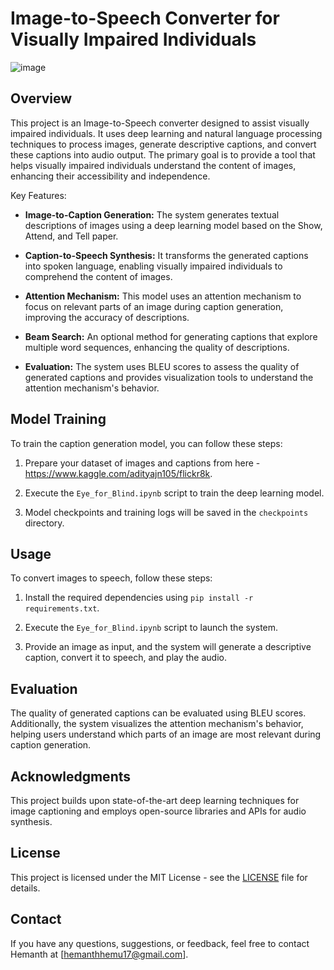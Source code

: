 # Image-to-Speech Converter for Visually Impaired Individuals

![image](https://github.com/GvHemanth/Image-to-Text-Generation_CNN-Attention-RNN/assets/125199925/07381d55-a523-45cb-a50a-20c65c7e2c67)

## Overview

This project is an Image-to-Speech converter designed to assist visually impaired individuals. It uses deep learning and natural language processing techniques to process images, generate descriptive captions, and convert these captions into audio output. The primary goal is to provide a tool that helps visually impaired individuals understand the content of images, enhancing their accessibility and independence.

Key Features:
- **Image-to-Caption Generation:** The system generates textual descriptions of images using a deep learning model based on the Show, Attend, and Tell paper.

- **Caption-to-Speech Synthesis:** It transforms the generated captions into spoken language, enabling visually impaired individuals to comprehend the content of images.

- **Attention Mechanism:** This model uses an attention mechanism to focus on relevant parts of an image during caption generation, improving the accuracy of descriptions.

- **Beam Search:** An optional method for generating captions that explore multiple word sequences, enhancing the quality of descriptions.

- **Evaluation:** The system uses BLEU scores to assess the quality of generated captions and provides visualization tools to understand the attention mechanism's behavior.

## Model Training

To train the caption generation model, you can follow these steps:

1. Prepare your dataset of images and captions from here - https://www.kaggle.com/adityajn105/flickr8k.

2. Execute the `Eye_for_Blind.ipynb` script to train the deep learning model.

3. Model checkpoints and training logs will be saved in the `checkpoints` directory.

## Usage

To convert images to speech, follow these steps:

1. Install the required dependencies using `pip install -r requirements.txt`.

2. Execute the `Eye_for_Blind.ipynb` script to launch the system.

3. Provide an image as input, and the system will generate a descriptive caption, convert it to speech, and play the audio.

## Evaluation

The quality of generated captions can be evaluated using BLEU scores. Additionally, the system visualizes the attention mechanism's behavior, helping users understand which parts of an image are most relevant during caption generation.

## Acknowledgments

This project builds upon state-of-the-art deep learning techniques for image captioning and employs open-source libraries and APIs for audio synthesis.

## License

This project is licensed under the MIT License - see the [LICENSE](LICENSE) file for details.

## Contact

If you have any questions, suggestions, or feedback, feel free to contact Hemanth at [hemanthhemu17@gmail.com].
